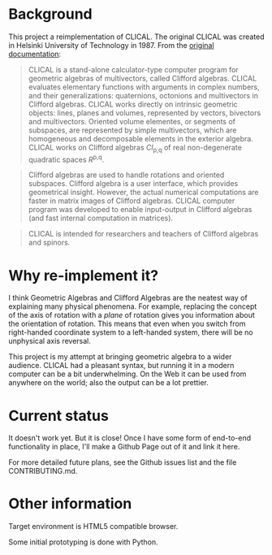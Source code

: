Background
==========

This project a reimplementation of CLICAL. The original CLICAL was created in
Helsinki University of Technology in 1987. From the [original documentation][original]:

> CLICAL is a stand-alone calculator-type computer program for geometric
> algebras of multivectors, called Clifford algebras. CLICAL evaluates
> elementary functions with arguments in complex numbers, and their
> generalizations: quaternions, octonions and multivectors in Clifford
> algebras. CLICAL works directly on intrinsic geometric objects:
> lines, planes and volumes, represented by vectors, bivectors and
> multivectors. Oriented volume elementes, or segments of subspaces,
> are represented by simple multivectors, which are homogeneous and
> decomposable elements in the exterior algebra. CLICAL works on
> Clifford algebras _Cl_<sub>p,q</sub> of real non-degenerate quadratic spaces
> *R*<sup>p,q</sup>.

> Clifford algebras are used to handle rotations and oriented
> subspaces. Clifford algebra is a user interface, which provides
> geometrical insight. However, the actual numerical computations are
> faster in matrix images of Clifford algebras. CLICAL computer program
> was developed to enable input-output in Clifford algebras (and fast
> internal computation in matrices).

> CLICAL is intended for researchers and teachers of Clifford algebras
> and spinors.

Why re-implement it?
====================

I think Geometric Algebras and Clifford Algebras are the neatest way of
explaining many physical phenomena. For example, replacing the concept of
the axis of rotation with a _plane_ of rotation gives you information about
the orientation of rotation. This means that even when you switch from
right-handed coordinate system to a left-handed system, there will be no unphysical axis reversal.

This project is my attempt at bringing geometric algebra to a wider audience.
CLICAL had a pleasant syntax, but running it in a modern computer can be a bit
underwhelming. On the Web it can be used from anywhere on the world; also the
output can be a lot prettier.

Current status
==============

It doesn't work yet. But it is close! Once I have some form of end-to-end functionality
in place, I'll make a Github Page out of it and link it here.

For more detailed future plans, see the Github issues list and the file CONTRIBUTING.md.



Other information
=================

Target environment is HTML5 compatible browser.

Some initial prototyping is done with Python.

[original]: http://users.tkk.fi/ppuska/mirror/Lounesto/CLICAL.htm
